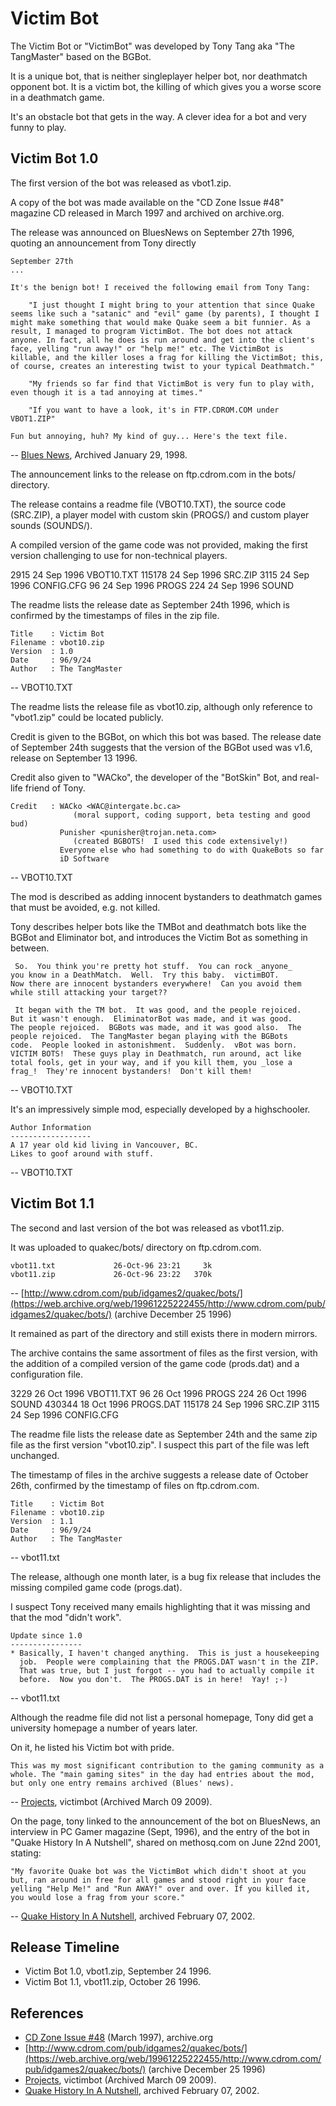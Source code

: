 # Victim Bot

The Victim Bot or "VictimBot" was developed by Tony Tang aka "The TangMaster" based on the BGBot.

It is a unique bot, that is neither singleplayer helper bot, nor deathmatch opponent bot. It is a victim bot, the killing of which gives you a worse score in a deathmatch game.

It's an obstacle bot that gets in the way. A clever idea for a bot and very funny to play.




## Victim Bot 1.0

The first version of the bot was released as vbot1.zip.

A copy of the bot was made available on the "CD Zone Issue #48" magazine CD released in March 1997 and archived on archive.org.

The release was announced on BluesNews on September 27th 1996, quoting an announcement from Tony directly

	September 27th
	...

	It's the benign bot! I received the following email from Tony Tang:

		"I just thought I might bring to your attention that since Quake seems like such a "satanic" and "evil" game (by parents), I thought I might make something that would make Quake seem a bit funnier. As a result, I managed to program VictimBot. The bot does not attack anyone. In fact, all he does is run around and get into the client's face, yelling "run away!" or "help me!" etc. The VictimBot is killable, and the killer loses a frag for killing the VictimBot; this, of course, creates an interesting twist to your typical Deathmatch."

		"My friends so far find that VictimBot is very fun to play with, even though it is a tad annoying at times."

		"If you want to have a look, it's in FTP.CDROM.COM under VBOT1.ZIP"

	Fun but annoying, huh? My kind of guy... Here's the text file.

-- [Blues News](https://web.archive.org/web/19980129045823/http://www.bluesnews.com/archives/sept96-4.html), Archived January 29, 1998.

The announcement links to the release on ftp.cdrom.com in the bots/ directory.

The release contains a readme file (VBOT10.TXT), the source code (SRC.ZIP), a player model with custom skin (PROGS/) and custom player sounds (SOUNDS/).

A compiled version of the game code was not provided, making the first version challenging to use for non-technical players.

   2915 24 Sep  1996 VBOT10.TXT
 115178 24 Sep  1996 SRC.ZIP
   3115 24 Sep  1996 CONFIG.CFG
     96 24 Sep  1996 PROGS
    224 24 Sep  1996 SOUND

The readme lists the release date as September 24th 1996, which is confirmed by the timestamps of files in the zip file.

	Title    : Victim Bot
	Filename : vbot10.zip
	Version  : 1.0
	Date     : 96/9/24
	Author   : The TangMaster

-- VBOT10.TXT

The readme lists the release file as vbot10.zip, although only reference to "vbot1.zip" could be located publicly.

Credit is given to the BGBot, on which this bot was based. The release date of September 24th suggests that the version of the BGBot used was v1.6, release on September 13 1996.

Credit also given to "WACko", the developer of the "BotSkin" Bot, and real-life friend of Tony.

	Credit   : WACko <WAC@intergate.bc.ca>
	              (moral support, coding support, beta testing and good bud)
	           Punisher <punisher@trojan.neta.com>
	              (created BGBOTS!  I used this code extensively!)
	           Everyone else who had something to do with QuakeBots so far
	           iD Software

-- VBOT10.TXT


The mod is described as adding innocent bystanders to deathmatch games that must be avoided, e.g. not killed.

Tony describes helper bots like the TMBot and deathmatch bots like the BGBot and Eliminator bot, and introduces the Victim Bot as something in between.

	 So.  You think you're pretty hot stuff.  You can rock _anyone_
	you know in a DeathMatch.  Well.  Try this baby.  victimBOT.
	Now there are innocent bystanders everywhere!  Can you avoid them
	while still attacking your target??

	 It began with the TM bot.  It was good, and the people rejoiced.
	But it wasn't enough.  EliminatorBot was made, and it was good.
	The people rejoiced.  BGBots was made, and it was good also.  The
	people rejoiced.  The TangMaster began playing with the BGBots
	code.  People looked in astonishment.  Suddenly.  vBot was born.
	VICTIM BOTS!  These guys play in Deathmatch, run around, act like
	total fools, get in your way, and if you kill them, you _lose a
	frag_!  They're innocent bystanders!  Don't kill them!

-- VBOT10.TXT

It's an impressively simple mod, especially developed by a highschooler.

	Author Information
	------------------
	A 17 year old kid living in Vancouver, BC.
	Likes to goof around with stuff.

-- VBOT10.TXT






## Victim Bot 1.1

The second and last version of the bot was released as vbot11.zip.

It was uploaded to quakec/bots/ directory on ftp.cdrom.com.

	vbot11.txt             26-Oct-96 23:21     3k
	vbot11.zip             26-Oct-96 23:22   370k

-- [http://www.cdrom.com/pub/idgames2/quakec/bots/](https://web.archive.org/web/19961225222455/http://www.cdrom.com/pub/idgames2/quakec/bots/) (archive December 25 1996)

It remained as part of the directory and still exists there in modern mirrors.

The archive contains the same assortment of files as the first version, with the addition of a compiled version of the game code (prods.dat) and a configuration file.

   3229 26 Oct  1996 VBOT11.TXT
     96 26 Oct  1996 PROGS
    224 26 Oct  1996 SOUND
 430344 18 Oct  1996 PROGS.DAT
 115178 24 Sep  1996 SRC.ZIP
   3115 24 Sep  1996 CONFIG.CFG

The readme file lists the release date as September 24th and the same zip file as the first version "vbot10.zip". I suspect this part of the file was left unchanged.

The timestamp of files in the archive suggests a release date of October 26th, confirmed by the timestamp of files on ftp.cdrom.com.

	Title    : Victim Bot
	Filename : vbot10.zip
	Version  : 1.1
	Date     : 96/9/24
	Author   : The TangMaster

-- vbot11.txt

The release, although one month later, is a bug fix release that includes the missing compiled game code (progs.dat).

I suspect Tony received many emails highlighting that it was missing and that the mod "didn't work".

	Update since 1.0
	----------------
	* Basically, I haven't changed anything.  This is just a housekeeping
	  job.  People were complaining that the PROGS.DAT wasn't in the ZIP.
	  That was true, but I just forgot -- you had to actually compile it
	  before.  Now you don't.  The PROGS.DAT is in here!  Yay! ;-)

-- vbot11.txt

Although the readme file did not list a personal homepage, Tony did get a university homepage a number of years later.

On it, he listed his Victim bot with pride.

	This was my most significant contribution to the gaming community as a whole. The "main gaming sites" in the day had entries about the mod, but only one entry remains archived (Blues' news).

-- [Projects](https://web.archive.org/web/20020907152520/http://www.sfu.ca/~tonyt/projects/vb.html), victimbot (Archived March 09 2009).

On the page, tony linked to the announcement of the bot on BluesNews, an interview in PC Gamer magazine (Sept, 1996), and the entry of the bot in "Quake History In A Nutshell", shared on methosq.com on June 22nd 2001, stating:

	"My favorite Quake bot was the VictimBot which didn't shoot at you but, ran around in free for all games and stood right in your face yelling "Help Me!" and "Run AWAY!" over and over. If you killed it, you would lose a frag from your score."

-- [Quake History In A Nutshell](https://web.archive.org/web/20020207023351/http://methosq.com/newsjuly01.htm), archived February 07, 2002.




## Release Timeline

* Victim Bot 1.0, vbot1.zip, September 24 1996.
* Victim Bot 1.1, vbot11.zip, October 26 1996.


## References

* [CD Zone Issue #48](https://archive.org/details/CdZoneIssue48march1997) (March 1997), archive.org
* [http://www.cdrom.com/pub/idgames2/quakec/bots/](https://web.archive.org/web/19961225222455/http://www.cdrom.com/pub/idgames2/quakec/bots/) (archive December 25 1996)
* [Projects](https://web.archive.org/web/20020907152520/http://www.sfu.ca/~tonyt/projects/vb.html), victimbot (Archived March 09 2009).
* [Quake History In A Nutshell](https://web.archive.org/web/20020207023351/http://methosq.com/newsjuly01.htm), archived February 07, 2002.


